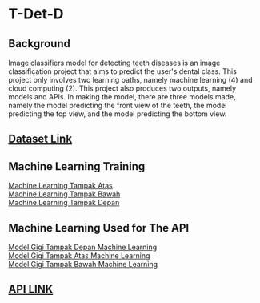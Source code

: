 # T-Det-D

## Background
Image classifiers model for detecting teeth diseases is an image classification project that aims to predict the user's dental class. This project only involves two learning paths, namely machine learning (4) and cloud computing (2). This project also produces two outputs, namely models and APIs. In making the model, there are three models made, namely the model predicting the front view of the teeth, the model predicting the top view, and the model predicting the bottom view. 


## [Dataset Link](https://drive.google.com/drive/folders/15KLob0oA4717AhQ22TKKs3TgZjWuZKL1)

## Machine Learning Training
[Machine Learning Tampak Atas](https://github.com/TGevinT/C241-IC02/tree/main/machine_learning/Model%20Gigi%20Tampak%20Atas)<br>
[Machine Learning Tampak Bawah](https://github.com/TGevinT/C241-IC02/tree/main/machine_learning/Model%20Gigi%20Tampak%20Bawah)<br>
[Machine Learning Tampak Depan](https://github.com/TGevinT/C241-IC02/tree/main/machine_learning/Model%20Gigi%20Tampak%20Depan)

## Machine Learning Used for The API
[Model Gigi Tampak Depan Machine Learning](https://github.com/TGevinT/C241-IC02/blob/main/machine_learning/Model%20Gigi%20Tampak%20Depan/yolov8s.ipynb)<br>
[Model Gigi Tampak Atas Machine Learning](https://github.com/TGevinT/C241-IC02/tree/CN/machine_learning/Model%20Gigi%20Tampak%20Atas/Yolo%20V8n%20Acc%2098)<br>
[Model Gigi Tampak Bawah Machine Learning](https://github.com/TGevinT/C241-IC02/tree/CN/machine_learning/Model%20Gigi%20Tampak%20Bawah/yolov8n640)

## [API LINK](https://predict-5nzuk2qjaa-et.a.run.app)











